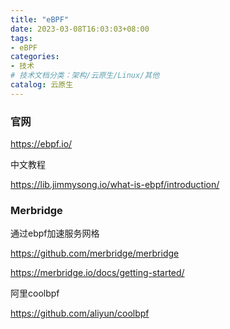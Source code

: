 ```yaml
---
title: "eBPF"
date: 2023-03-08T16:03:03+08:00
tags:
- eBPF
categories:
- 技术
# 技术文档分类：架构/云原生/Linux/其他
catalog: 云原生
---
```




### 官网

https://ebpf.io/



中文教程

https://lib.jimmysong.io/what-is-ebpf/introduction/





### Merbridge

通过ebpf加速服务网格

https://github.com/merbridge/merbridge

https://merbridge.io/docs/getting-started/







阿里coolbpf

https://github.com/aliyun/coolbpf


